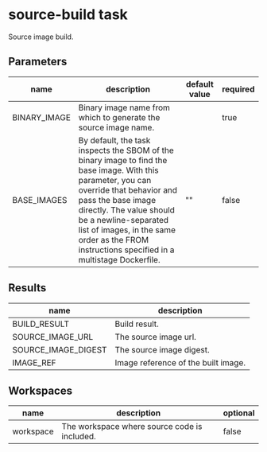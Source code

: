 # source-build task

Source image build.

## Parameters
|name|description|default value|required|
|---|---|---|---|
|BINARY_IMAGE|Binary image name from which to generate the source image name.||true|
|BASE_IMAGES|By default, the task inspects the SBOM of the binary image to find the base image. With this parameter, you can override that behavior and pass the base image directly. The value should be a newline-separated list of images, in the same order as the FROM instructions specified in a multistage Dockerfile.|""|false|

## Results
|name|description|
|---|---|
|BUILD_RESULT|Build result.|
|SOURCE_IMAGE_URL|The source image url.|
|SOURCE_IMAGE_DIGEST|The source image digest.|
|IMAGE_REF|Image reference of the built image.|

## Workspaces
|name|description|optional|
|---|---|---|
|workspace|The workspace where source code is included.|false|
